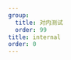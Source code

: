 ```yaml
---
group:
  title: 对内测试
  order: 99
title: internal
order: 0
---
```



<code title="请求测试" src="./request.tsx" />

<code title="显示关联优化" src="./depRefactor.tsx" />
